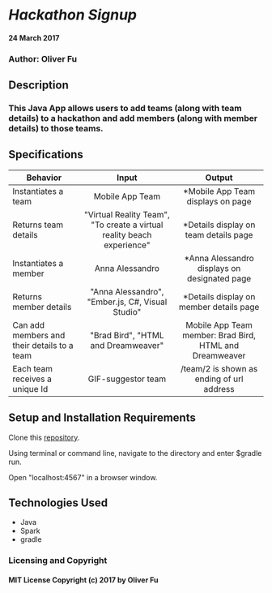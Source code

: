 # _Hackathon Signup_

####  24 March 2017

### Author: Oliver Fu

## Description

### This Java App allows users to add teams (along with team details) to a hackathon and add members (along with member details) to those teams.

## Specifications

| Behavior |   Input   |   Output   |
|----------|:---------:|:----------:|
|Instantiates a team | Mobile App Team |*Mobile App Team displays on page|
|Returns team details|"Virtual Reality Team", "To create a virtual reality beach experience"|*Details display on team details page|
|Instantiates a member|Anna Alessandro|*Anna Alessandro displays on designated page|
|Returns member details|"Anna Alessandro", "Ember.js, C#, Visual Studio"|*Details display on member details page
| Can add members and their details to a team | "Brad Bird", "HTML and Dreamweaver" | Mobile App Team member: Brad Bird, HTML and Dreamweaver |
| Each team receives a unique Id |GIF-suggestor team|/team/2 is shown as ending of url address|


## Setup and Installation Requirements

Clone this  [repository](https://github.com/ofu997/javaWeek2).

Using terminal or command line, navigate to the directory and enter $gradle run. 

Open "localhost:4567" in a browser window.



## Technologies Used

* Java  
* Spark
* gradle


### Licensing and Copyright

#### MIT License Copyright (c) 2017 by Oliver Fu
